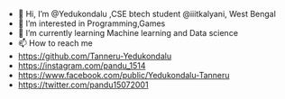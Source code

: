 - 👋 Hi, I’m @Yedukondalu ,CSE btech student @iiitkalyani, West Bengal
- 👀 I’m interested in Programming,Games
- 🌱 I’m currently learning Machine learning and Data science
- 📫 How to reach me
- https://github.com/Tanneru-Yedukondalu 
- https://instagram.com/pandu_1514
- https://www.facebook.com/public/Yedukondalu-Tanneru
- https://twitter.com/pandu15072001

<!---
Tanneru-Yedukondalu/Tanneru-Yedukondalu is a ✨ special ✨ repository because its `README.md` (this file) appears on your GitHub profile.
You can click the Preview link to take a look at your changes.
--->
